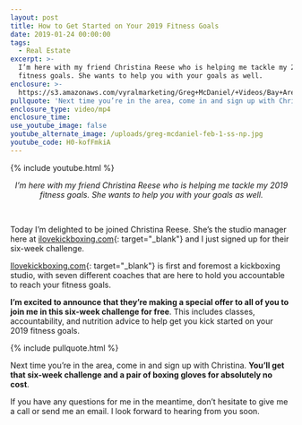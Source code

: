 ```yaml
---
layout: post
title: How to Get Started on Your 2019 Fitness Goals
date: 2019-01-24 00:00:00
tags:
  - Real Estate
excerpt: >-
  I’m here with my friend Christina Reese who is helping me tackle my 2019
  fitness goals. She wants to help you with your goals as well.
enclosure: >-
  https://s3.amazonaws.com/vyralmarketing/Greg+McDaniel/+Videos/Bay+Area+Real+Estate+Agent+-+How+to+Get+Started+on+Your+2019+Fitness+Goals+Today.mp4
pullquote: 'Next time you’re in the area, come in and sign up with Christina.'
enclosure_type: video/mp4
enclosure_time:
use_youtube_image: false
youtube_alternate_image: /uploads/greg-mcdaniel-feb-1-ss-np.jpg
youtube_code: H0-kofFmkiA
---
```


{% include youtube.html %}

<center><em>I&rsquo;m here with my friend Christina Reese who is helping me tackle my 2019 fitness goals. She wants to help you with your goals as well.</em></center>

 

Today I’m delighted to be joined Christina Reese. She’s the studio manager here at [ilovekickboxing.com](https://www.ilovekickboxing.com/){: target="_blank"} and I just signed up for their six-week challenge.

[Ilovekickboxing.com](https://www.ilovekickboxing.com/){: target="_blank"} is first and foremost a kickboxing studio, with seven different coaches that are here to hold you accountable to reach your fitness goals.

**I’m excited to announce that they’re making a special offer to all of you to join me in this six-week challenge for free**. This includes classes, accountability, and nutrition advice to help get you kick started on your 2019 fitness goals.

{% include pullquote.html %}

Next time you’re in the area, come in and sign up with Christina. **You’ll get that six-week challenge and a pair of boxing gloves for absolutely no cost**.

If you have any questions for me in the meantime, don’t hesitate to give me a call or send me an email. I look forward to hearing from you soon.
